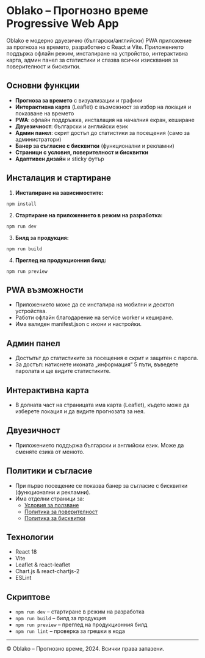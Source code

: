 # Oblako – Прогнозно време Progressive Web App

Oblako е модерно двуезично (български/английски) PWA приложение за прогноза на времето, разработено с React и Vite. Приложението поддържа офлайн режим, инсталиране на устройство, интерактивна карта, админ панел за статистики и спазва всички изисквания за поверителност и бисквитки.

## Основни функции
- **Прогноза за времето** с визуализации и графики
- **Интерактивна карта** (Leaflet) с възможност за избор на локация и показване на времето
- **PWA**: офлайн поддръжка, инсталация на началния екран, кеширане
- **Двуезичност**: български и английски език
- **Админ панел**: скрит достъп до статистики за посещения (само за администратори)
- **Банер за съгласие с бисквитки** (функционални и рекламни)
- **Страници с условия, поверителност и бисквитки**
- **Адаптивен дизайн** и sticky футър

## Инсталация и стартиране

1. **Инсталиране на зависимостите:**

```
npm install
```

2. **Стартиране на приложението в режим на разработка:**

```
npm run dev
```

3. **Билд за продукция:**

```
npm run build
```

4. **Преглед на продукционния билд:**

```
npm run preview
```

## PWA възможности
- Приложението може да се инсталира на мобилни и десктоп устройства.
- Работи офлайн благодарение на service worker и кеширане.
- Има валиден manifest.json с икони и настройки.

## Админ панел
- Достъпът до статистиките за посещения е скрит и защитен с парола.
- За достъп: натиснете иконата „информация“ 5 пъти, въведете паролата и ще видите статистиките.

## Интерактивна карта
- В долната част на страницата има карта (Leaflet), където може да изберете локация и да видите прогнозата за нея.

## Двуезичност
- Приложението поддържа български и английски език. Може да сменяте езика от менюто.

## Политики и съгласие
- При първо посещение се показва банер за съгласие с бисквитки (функционални и рекламни).
- Има отделни страници за:
  - [Условия за ползване](/terms)
  - [Политика за поверителност](/privacy)
  - [Политика за бисквитки](/cookies)

## Технологии
- React 18
- Vite
- Leaflet & react-leaflet
- Chart.js & react-chartjs-2
- ESLint

## Скриптове
- `npm run dev` – стартиране в режим на разработка
- `npm run build` – билд за продукция
- `npm run preview` – преглед на продукционния билд
- `npm run lint` – проверка за грешки в кода

---

© Oblako – Прогнозно време, 2024. Всички права запазени.
